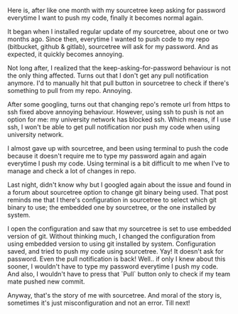 Here is, after like one month with my sourcetree keep asking for password everytime I want to push my code, finally it becomes normal again.

It began when I installed regular update of my sourcetree, about one or two months ago. Since then, everytime I wanted to push code to my repo \(bitbucket, github & gitlab\), sourcetree will ask for my password. And as expected, it quickly becomes annoying.

Not long after, I realized that the keep-asking-for-password behaviour is not the only thing affected. Turns out that I don't get any pull notification anymore. I'd to manually hit that pull button in sourcetree to check if there's something to pull from my repo. Annoying.

After some googling, turns out that changing repo's remote url from https to ssh fixed above annoying behaviour. However, using ssh to push is not an option for me: my university network has blocked ssh. Which means, if I use ssh, I won't be able to get pull notification nor push my code when using university network.

I almost gave up with sourcetree, and been using terminal to push the code because it doesn't require me to type my password again and again everytime I push my code. Using terminal is a bit difficult to me when I've to manage and check a lot of changes in repo.



Last night, didn't know why but I googled again about the issue and found in a forum about sourcetree option to change git binary being used. That post reminds me that I there's configuration in sourcetree to select which git binary to use; the embedded one by sourcetree, or the one installed by system.

I open the configuration and saw that my sourcetree is set to use embedded version of git. Without thinking much, I changed the configuration from using embedded version to using git installed by system. Configuration saved, and tried to push my code using sourcetree. Yay! It doesn't ask for password. Even the pull notification is back! Well.. if only I knew about this sooner, I wouldn't have to type my password everytime I push my code. And also, I wouldn't have to press that \`Pull\` button only to check if my team mate pushed new commit.

Anyway, that's the story of me with sourcetree. And moral of the story is, sometimes it's just misconfiguration and not an error. Till next!

